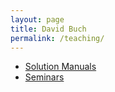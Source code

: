 ```yaml
---
layout: page
title: David Buch
permalink: /teaching/
---
```


-   [Solution Manuals](/teaching/solution_manuals/)
-   [Seminars](/teaching/seminars/)

